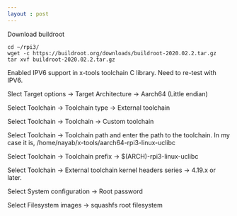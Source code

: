 ```yaml
---
layout : post
---
```

Download buildroot

```
cd ~/rpi3/
wget -c https://buildroot.org/downloads/buildroot-2020.02.2.tar.gz
tar xvf buildroot-2020.02.2.tar.gz
```

Enabled IPV6 support in x-tools toolchain C library. Need to re-test with IPV6.

Slect Target options -> Target Architecture -> Aarch64 (Little endian)

Select Toolchain -> Toolchain type -> External toolchain

Select Toolchain -> Toolchain -> Custom toolchain

Select Toolchain -> Toolchain path  and enter the path to the toolchain. In my case it is, /home/nayab/x-tools/aarch64-rpi3-linux-uclibc

Select Toolchain -> Toolchain prefix -> $(ARCH)-rpi3-linux-uclibc

Select Toolchain -> External toolchain kernel headers series -> 4.19.x or later.


Select System configuration -> Root password

Select Filesystem images -> squashfs root filesystem
